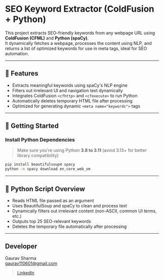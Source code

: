 # SEO Keyword Extractor (ColdFusion + Python)

This project extracts SEO-friendly keywords from any webpage URL using **ColdFusion (CFML)** and **Python (spaCy)**.  
It dynamically fetches a webpage, processes the content using NLP, and returns a list of optimized keywords for use in meta tags, ideal for SEO automation.

---

## 🔧 Features

- Extracts meaningful keywords using spaCy's NLP engine  
- Filters out irrelevant UI and navigation text dynamically  
- Integrates ColdFusion `<cfhttp>` and `<cfexecute>` to run Python  
- Automatically deletes temporary HTML file after processing  
- Optimized for generating dynamic `<meta name="keywords">` tags  

---

## 🚀 Getting Started

### Install Python Dependencies

> Make sure you're using Python **3.8 to 3.11** (avoid 3.13+ for better library compatibility)

```bash
pip install beautifulsoup4 spacy
python -m spacy download en_core_web_sm 
```

---

## 🐍 Python Script Overview

- Reads HTML file passed as an argument
- Uses BeautifulSoup and spaCy to clean and process text
- Dynamically filters out irrelevant content (non-ASCII, common UI terms, etc.)
- Outputs top 25 SEO-relevant keywords
- Deletes the temporary file automatically after processing

---

## Developer

Gaurav Sharma <br>
gaurav110601@gmail.com <br>
> [LinkedIn](https://www.linkedin.com/in/gaurav110601/)